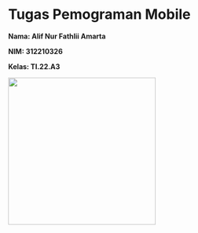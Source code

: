 # Tugas Pemograman Mobile

<b>Nama: Alif Nur Fathlii Amarta

NIM: 312210326

Kelas: TI.22.A3</b>

<img src="https://github.com/alifamarta/tugas-mobile/assets/115516820/6504bc74-294e-4f33-b45f-738cc17fd2bc" width="300">

